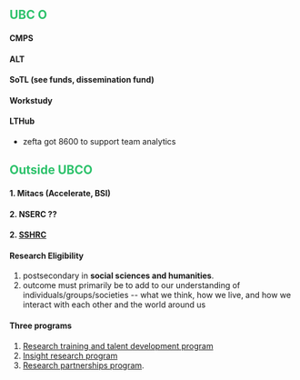 ## <font color="#2DC26B">UBC O</font>
#### CMPS

#### ALT
#### SoTL (see funds, dissemination fund)
#### Workstudy
#### LTHub
* zefta got 8600 to support team analytics 

## <font color="#2DC26B">Outside UBCO</font>
#### 1. Mitacs (Accelerate, BSI)
#### 2. NSERC ??

#### 2. [SSHRC](https://www.sshrc-crsh.gc.ca/home-accueil-eng.aspx)
#### Research Eligibility
1. postsecondary in **social sciences and humanities**.
2. outcome must primarily be to add to our understanding of individuals/groups/societies -- what we think, how we live, and how we interact with each other and the world around us
#### Three programs
1. [Research training and talent development program](https://www.sshrc-crsh.gc.ca/funding-financement/umbrella_programs-programme_cadre/talent-eng.aspx)
2. [Insight research program](https://www.sshrc-crsh.gc.ca/funding-financement/umbrella_programs-programme_cadre/insight-savoir-eng.aspx) 
3. [Research partnerships program](https://www.sshrc-crsh.gc.ca/funding-financement/umbrella_programs-programme_cadre/connection-connexion-eng.aspx).
